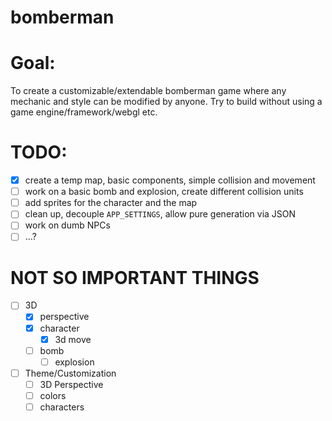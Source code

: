# bomberman

# Goal:
To create a customizable/extendable bomberman game where any mechanic and style can be modified by anyone. Try to build without using a game engine/framework/webgl etc.

# TODO:  
- [x] create a temp map, basic components, simple collision and movement
- [ ] work on a basic bomb and explosion, create different collision units
- [ ] add sprites for the character and the map
- [ ] clean up, decouple `APP_SETTINGS`, allow pure generation via JSON
- [ ] work on dumb NPCs
- [ ] ...?

# NOT SO IMPORTANT THINGS
- [ ] 3D
	- [x] perspective
	- [x] character
		- [x] 3d move
	- [ ] bomb
		- [ ] explosion
- [ ] Theme/Customization
	- [ ] 3D Perspective
	- [ ] colors
	- [ ] characters